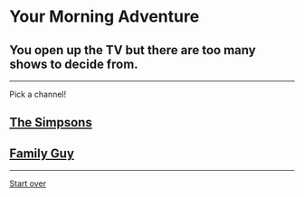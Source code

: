 # Your Morning Adventure 
## You open up the TV but there are too many shows to decide from. 
---
Pick a channel!
## [The Simpsons](parentskillyou.md)
## [Family Guy](parentskillyou.md)
---
[Start over](start.md)